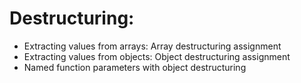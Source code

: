 # Destructuring:

-   Extracting values from arrays: Array destructuring assignment
-   Extracting values from objects: Object destructuring assignment
-   Named function parameters with object destructuring

